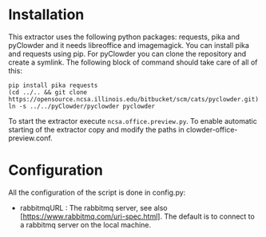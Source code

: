 # Installation

This extractor uses the following python packages: requests, pika and pyClowder and it needs libreoffice and imagemagick. You can install pika and requests using pip. For pyClowder you can clone the repository and create a symlink. The following block of command should take care of all of this:

```
pip install pika requests
(cd ../.. && git clone https://opensource.ncsa.illinois.edu/bitbucket/scm/cats/pyclowder.git)
ln -s ../../pyClowder/pyclowder pyclowder
```

To start the extractor execute `ncsa.office.preview.py`. To enable automatic starting of the extractor copy and modify the paths in clowder-office-preview.conf.

# Configuration

All the configuration of the script is done in config.py:

- rabbitmqURL : The rabbitmq server, see also [https://www.rabbitmq.com/uri-spec.html]. The default is to connect to a rabbitmq server on the local machine.

